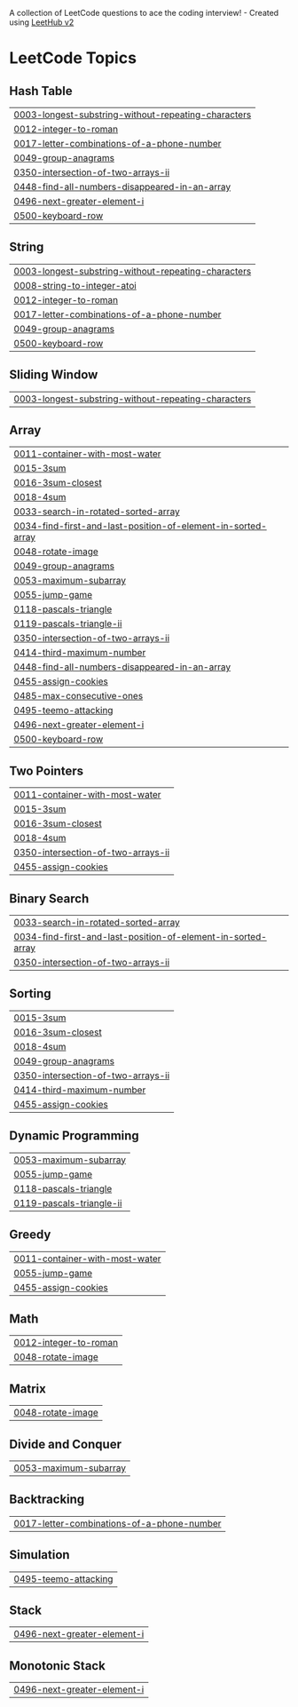 A collection of LeetCode questions to ace the coding interview! - Created using [LeetHub v2](https://github.com/arunbhardwaj/LeetHub-2.0)
<!---LeetCode Topics Start-->
# LeetCode Topics
## Hash Table
|  |
| ------- |
| [0003-longest-substring-without-repeating-characters](https://github.com/vaibhav639/Leetcode/tree/master/0003-longest-substring-without-repeating-characters) |
| [0012-integer-to-roman](https://github.com/vaibhav639/Leetcode/tree/master/0012-integer-to-roman) |
| [0017-letter-combinations-of-a-phone-number](https://github.com/vaibhav639/Leetcode/tree/master/0017-letter-combinations-of-a-phone-number) |
| [0049-group-anagrams](https://github.com/vaibhav639/Leetcode/tree/master/0049-group-anagrams) |
| [0350-intersection-of-two-arrays-ii](https://github.com/vaibhav639/Leetcode/tree/master/0350-intersection-of-two-arrays-ii) |
| [0448-find-all-numbers-disappeared-in-an-array](https://github.com/vaibhav639/Leetcode/tree/master/0448-find-all-numbers-disappeared-in-an-array) |
| [0496-next-greater-element-i](https://github.com/vaibhav639/Leetcode/tree/master/0496-next-greater-element-i) |
| [0500-keyboard-row](https://github.com/vaibhav639/Leetcode/tree/master/0500-keyboard-row) |
## String
|  |
| ------- |
| [0003-longest-substring-without-repeating-characters](https://github.com/vaibhav639/Leetcode/tree/master/0003-longest-substring-without-repeating-characters) |
| [0008-string-to-integer-atoi](https://github.com/vaibhav639/Leetcode/tree/master/0008-string-to-integer-atoi) |
| [0012-integer-to-roman](https://github.com/vaibhav639/Leetcode/tree/master/0012-integer-to-roman) |
| [0017-letter-combinations-of-a-phone-number](https://github.com/vaibhav639/Leetcode/tree/master/0017-letter-combinations-of-a-phone-number) |
| [0049-group-anagrams](https://github.com/vaibhav639/Leetcode/tree/master/0049-group-anagrams) |
| [0500-keyboard-row](https://github.com/vaibhav639/Leetcode/tree/master/0500-keyboard-row) |
## Sliding Window
|  |
| ------- |
| [0003-longest-substring-without-repeating-characters](https://github.com/vaibhav639/Leetcode/tree/master/0003-longest-substring-without-repeating-characters) |
## Array
|  |
| ------- |
| [0011-container-with-most-water](https://github.com/vaibhav639/Leetcode/tree/master/0011-container-with-most-water) |
| [0015-3sum](https://github.com/vaibhav639/Leetcode/tree/master/0015-3sum) |
| [0016-3sum-closest](https://github.com/vaibhav639/Leetcode/tree/master/0016-3sum-closest) |
| [0018-4sum](https://github.com/vaibhav639/Leetcode/tree/master/0018-4sum) |
| [0033-search-in-rotated-sorted-array](https://github.com/vaibhav639/Leetcode/tree/master/0033-search-in-rotated-sorted-array) |
| [0034-find-first-and-last-position-of-element-in-sorted-array](https://github.com/vaibhav639/Leetcode/tree/master/0034-find-first-and-last-position-of-element-in-sorted-array) |
| [0048-rotate-image](https://github.com/vaibhav639/Leetcode/tree/master/0048-rotate-image) |
| [0049-group-anagrams](https://github.com/vaibhav639/Leetcode/tree/master/0049-group-anagrams) |
| [0053-maximum-subarray](https://github.com/vaibhav639/Leetcode/tree/master/0053-maximum-subarray) |
| [0055-jump-game](https://github.com/vaibhav639/Leetcode/tree/master/0055-jump-game) |
| [0118-pascals-triangle](https://github.com/vaibhav639/Leetcode/tree/master/0118-pascals-triangle) |
| [0119-pascals-triangle-ii](https://github.com/vaibhav639/Leetcode/tree/master/0119-pascals-triangle-ii) |
| [0350-intersection-of-two-arrays-ii](https://github.com/vaibhav639/Leetcode/tree/master/0350-intersection-of-two-arrays-ii) |
| [0414-third-maximum-number](https://github.com/vaibhav639/Leetcode/tree/master/0414-third-maximum-number) |
| [0448-find-all-numbers-disappeared-in-an-array](https://github.com/vaibhav639/Leetcode/tree/master/0448-find-all-numbers-disappeared-in-an-array) |
| [0455-assign-cookies](https://github.com/vaibhav639/Leetcode/tree/master/0455-assign-cookies) |
| [0485-max-consecutive-ones](https://github.com/vaibhav639/Leetcode/tree/master/0485-max-consecutive-ones) |
| [0495-teemo-attacking](https://github.com/vaibhav639/Leetcode/tree/master/0495-teemo-attacking) |
| [0496-next-greater-element-i](https://github.com/vaibhav639/Leetcode/tree/master/0496-next-greater-element-i) |
| [0500-keyboard-row](https://github.com/vaibhav639/Leetcode/tree/master/0500-keyboard-row) |
## Two Pointers
|  |
| ------- |
| [0011-container-with-most-water](https://github.com/vaibhav639/Leetcode/tree/master/0011-container-with-most-water) |
| [0015-3sum](https://github.com/vaibhav639/Leetcode/tree/master/0015-3sum) |
| [0016-3sum-closest](https://github.com/vaibhav639/Leetcode/tree/master/0016-3sum-closest) |
| [0018-4sum](https://github.com/vaibhav639/Leetcode/tree/master/0018-4sum) |
| [0350-intersection-of-two-arrays-ii](https://github.com/vaibhav639/Leetcode/tree/master/0350-intersection-of-two-arrays-ii) |
| [0455-assign-cookies](https://github.com/vaibhav639/Leetcode/tree/master/0455-assign-cookies) |
## Binary Search
|  |
| ------- |
| [0033-search-in-rotated-sorted-array](https://github.com/vaibhav639/Leetcode/tree/master/0033-search-in-rotated-sorted-array) |
| [0034-find-first-and-last-position-of-element-in-sorted-array](https://github.com/vaibhav639/Leetcode/tree/master/0034-find-first-and-last-position-of-element-in-sorted-array) |
| [0350-intersection-of-two-arrays-ii](https://github.com/vaibhav639/Leetcode/tree/master/0350-intersection-of-two-arrays-ii) |
## Sorting
|  |
| ------- |
| [0015-3sum](https://github.com/vaibhav639/Leetcode/tree/master/0015-3sum) |
| [0016-3sum-closest](https://github.com/vaibhav639/Leetcode/tree/master/0016-3sum-closest) |
| [0018-4sum](https://github.com/vaibhav639/Leetcode/tree/master/0018-4sum) |
| [0049-group-anagrams](https://github.com/vaibhav639/Leetcode/tree/master/0049-group-anagrams) |
| [0350-intersection-of-two-arrays-ii](https://github.com/vaibhav639/Leetcode/tree/master/0350-intersection-of-two-arrays-ii) |
| [0414-third-maximum-number](https://github.com/vaibhav639/Leetcode/tree/master/0414-third-maximum-number) |
| [0455-assign-cookies](https://github.com/vaibhav639/Leetcode/tree/master/0455-assign-cookies) |
## Dynamic Programming
|  |
| ------- |
| [0053-maximum-subarray](https://github.com/vaibhav639/Leetcode/tree/master/0053-maximum-subarray) |
| [0055-jump-game](https://github.com/vaibhav639/Leetcode/tree/master/0055-jump-game) |
| [0118-pascals-triangle](https://github.com/vaibhav639/Leetcode/tree/master/0118-pascals-triangle) |
| [0119-pascals-triangle-ii](https://github.com/vaibhav639/Leetcode/tree/master/0119-pascals-triangle-ii) |
## Greedy
|  |
| ------- |
| [0011-container-with-most-water](https://github.com/vaibhav639/Leetcode/tree/master/0011-container-with-most-water) |
| [0055-jump-game](https://github.com/vaibhav639/Leetcode/tree/master/0055-jump-game) |
| [0455-assign-cookies](https://github.com/vaibhav639/Leetcode/tree/master/0455-assign-cookies) |
## Math
|  |
| ------- |
| [0012-integer-to-roman](https://github.com/vaibhav639/Leetcode/tree/master/0012-integer-to-roman) |
| [0048-rotate-image](https://github.com/vaibhav639/Leetcode/tree/master/0048-rotate-image) |
## Matrix
|  |
| ------- |
| [0048-rotate-image](https://github.com/vaibhav639/Leetcode/tree/master/0048-rotate-image) |
## Divide and Conquer
|  |
| ------- |
| [0053-maximum-subarray](https://github.com/vaibhav639/Leetcode/tree/master/0053-maximum-subarray) |
## Backtracking
|  |
| ------- |
| [0017-letter-combinations-of-a-phone-number](https://github.com/vaibhav639/Leetcode/tree/master/0017-letter-combinations-of-a-phone-number) |
## Simulation
|  |
| ------- |
| [0495-teemo-attacking](https://github.com/vaibhav639/Leetcode/tree/master/0495-teemo-attacking) |
## Stack
|  |
| ------- |
| [0496-next-greater-element-i](https://github.com/vaibhav639/Leetcode/tree/master/0496-next-greater-element-i) |
## Monotonic Stack
|  |
| ------- |
| [0496-next-greater-element-i](https://github.com/vaibhav639/Leetcode/tree/master/0496-next-greater-element-i) |
<!---LeetCode Topics End-->